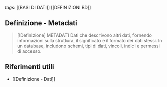*tags*: [[BASI DI DATI]] [[DEFINIZIONI BD]]

## Definizione - Metadati

> [!Definizione] METADATI
> Dati che descrivono altri dati, fornendo informazioni sulla struttura, il significato e il formato dei dati stessi. In un database, includono schemi, tipi di dati, vincoli, indici e permessi di accesso.

## Riferimenti utili

* [[Definizione - Dati]]